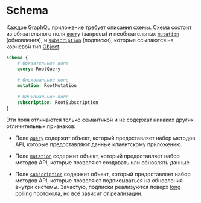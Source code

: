 # Schema

Каждое GraphQL приложение требует описания схемы. 
Схема состоит из обязательного поля 
[`query`](/sdl/schema/query) (запросы) и необязательных 
[`mutation`](/sdl/schema/mutation) (обновления), и 
[`subscription`](/sdl/schema/subscription) (подписки), 
которые ссылаются на корневой тип [Object](/sdl/object).

```graphql
schema {
    # Обязательное поле
    query: RootQuery
    
    # Опциональное поле
    mutation: RootMutation
    
    # Опциональное поле
    subscription: RootSubscription
}
```

Эти поля отличаются только семантикой и не содержат никаких других 
отличительных признаков: 

- Поле [`query`](/sdl/schema/query) содержит объект, который предоставляет набор 
методов API, которые предоставляют данные клиентскому приложению.

- Поле [`mutation`](/sdl/schema/mutation) содержит объект, который предоставляет набор
методов API, которые позволяют создавать или обновлять данные.

- Поле [`subscription`](/sdl/schema/subscription) содержит объект, который предоставляет
набор методов API, которые позволяют подписываться на обновления 
внутри системы. Зачастую, подписки реализуются поверх 
[long polling](https://ru.wikipedia.org/wiki/%D0%A2%D0%B5%D1%85%D0%BD%D0%BE%D0%BB%D0%BE%D0%B3%D0%B8%D1%8F_push)
протокола, но всё зависит от реализации.
